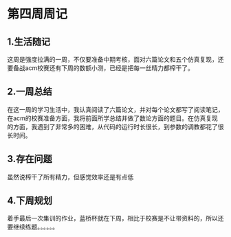 # &#x20;                   第四周周记

## &#x20; 1.生活随记

&#x20;     这周是强度拉满的一周，不仅要准备中期考核，面对六篇论文和五个仿真复现，还要备战acm校赛还有下周的数额小测，已经是把每一丝精力都榨干了。

## &#x20;  2.一周总结

&#x20;           在这一周的学习生活中，我认真阅读了六篇论文，并对每个论文都写了阅读笔记，在acm的校赛准备方面，我将前面所学总结并做了数论方面的题目。在仿真复现的方面，我遇到了非常多的困难，从代码的运行时长很长，到参数的调教都花了很长时间。

## &#x20;  3.存在问题

&#x20;       虽然说榨干了所有精力，但感觉效率还是有点低

## &#x20;  4.下周规划

&#x20;     着手最后一次集训的作业，蓝桥杯就在下周，相比于校赛是不让带资料的，所以还要继续练题。。。。。。
